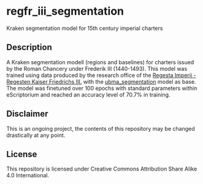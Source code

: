 # regfr_iii_segmentation
Kraken segmentation model for 15th century imperial charters

## Description
A Kraken segmentation modell (regions and baselines) for charters issued by the Roman Chancery under Frederik III (1440-1493).
This model was trained using data produced by the research office of the [Regesta Imperii - Regesten Kaiser Friedrichs III.](https://ri.bbaw.de/de) with the [ubma_segmentation](https://github.com/JKamlah/ubma-segmentation-ocr-model) model as base.
The model was finetuned over 100 epochs with standard parameters within eScriptorium and reached an accuracy level of 70.7% in training.

## Disclaimer
This is an ongoing project, the contents of this repository may be changed drastically at any point.

## License
This repository is licensed under Creative Commons Attribution Share Alike 4.0 International.
